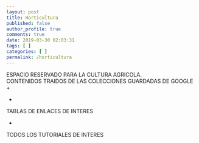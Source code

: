 ```yaml
---
layout: post
title: Horticultura
published: false
author_profile: true
comments: true
date: 2019-03-30 02:03:31
tags: [ ]
categories: [ ]
permalink: /horticultura
---
```

ESPACIO RESERVADO PARA LA CULTURA AGRICOLA.   
CONTENIDOS TRAIDOS DE LAS COLECCIONES GUARDADAS DE GOOGLE +   
  
+

TABLAS DE ENLACES DE INTERES

+

TODOS LOS TUTORIALES DE INTERES